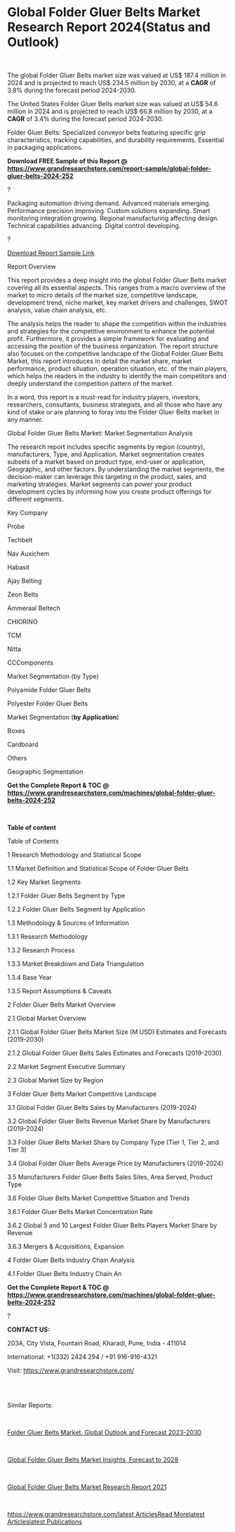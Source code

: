 <h1>Global Folder Gluer Belts Market Research Report 2024(Status and Outlook)</h1><br/><p>The global Folder Gluer Belts market size was valued at US$ 187.4 million in 2024 and is projected to reach US$ 234.5 million by 2030, at a <strong>CAGR</strong> of 3.8% during the forecast period 2024-2030.</p>
 
 
 
 <p>The United States Folder Gluer Belts market size was valued at US$ 54.6 million in 2024 and is projected to reach US$ 66.8 million by 2030, at a <strong>CAGR</strong> of 3.4% during the forecast period 2024-2030.</p>
 
 
 
 <p>Folder Gluer Belts: Specialized conveyor belts featuring specific grip characteristics, tracking capabilities, and durability requirements. Essential in packaging applications.</p>
 
 
 
 <div><b>Download FREE Sample of this Report @ <a href="https://www.grandresearchstore.com/report-sample/global-folder-gluer-belts-2024-252">https://www.grandresearchstore.com/report-sample/global-folder-gluer-belts-2024-252</a></b></div>
 
 
 
 <p>? </p>
 
 
 
 <p>Packaging automation driving demand. Advanced materials emerging. Performance precision improving. Custom solutions expanding. Smart monitoring integration growing. Regional manufacturing affecting design. Technical capabilities advancing. Digital control developing.</p>
 
 
 
 <p>? </p>
 
 
 
 <p><a href="https://www.grandresearchstore.com/mr-admin/report-sample/global-folder-gluer-belts-2024-252">Download Report Sample Link</a></p>
 
 
 
 <p>Report Overview</p>
 
 
 
 <p>This report provides a deep insight into the global Folder Gluer Belts market covering all its essential aspects. This ranges from a macro overview of the market to micro details of the market size, competitive landscape, development trend, niche market, key market drivers and challenges, SWOT analysis, value chain analysis, etc.</p>
 
 
 
 <p>The analysis helps the reader to shape the competition within the industries and strategies for the competitive environment to enhance the potential profit. Furthermore, it provides a simple framework for evaluating and accessing the position of the business organization. The report structure also focuses on the competitive landscape of the Global Folder Gluer Belts Market, this report introduces in detail the market share, market performance, product situation, operation situation, etc. of the main players, which helps the readers in the industry to identify the main competitors and deeply understand the competition pattern of the market.</p>
 
 
 
 <p>In a word, this report is a must-read for industry players, investors, researchers, consultants, business strategists, and all those who have any kind of stake or are planning to foray into the Folder Gluer Belts market in any manner.</p>
 
 
 
 <p>Global Folder Gluer Belts Market: Market Segmentation Analysis</p>
 
 
 
 <p>The research report includes specific segments by region (country), manufacturers, Type, and Application. Market segmentation creates subsets of a market based on product type, end-user or application, Geographic, and other factors. By understanding the market segments, the decision-maker can leverage this targeting in the product, sales, and marketing strategies. Market segments can power your product development cycles by informing how you create product offerings for different segments.</p>
 
 
 
 <p>Key Company</p>
 
 
 
 <p>Probe</p>
 
 
 
 <p>Techbelt</p>
 
 
 
 <p>Nav Auxichem</p>
 
 
 
 <p>Habasit</p>
 
 
 
 <p>Ajay Belting</p>
 
 
 
 <p>Zeon Belts</p>
 
 
 
 <p>Ammeraal Beltech</p>
 
 
 
 <p>CHIORINO</p>
 
 
 
 <p>TCM</p>
 
 
 
 <p>Nitta</p>
 
 
 
 <p>CCComponents</p>
 
 
 
 <p>Market Segmentation (by Type)</p>
 
 
 
 <p>Polyamide Folder Gluer Belts</p>
 
 
 
 <p>Polyester Folder Gluer Belts</p>
 
 
 
 <p>Market Segmentation (<strong>by Application</strong>)</p>
 
 
 
 <p>Boxes</p>
 
 
 
 <p>Cardboard</p>
 
 
 
 <p>Others</p>
 
 
 
 <p>Geographic Segmentation</p>
 
 
 
 <div><b>Get the Complete Report & TOC @ <a href="https://www.grandresearchstore.com/machines/global-folder-gluer-belts-2024-252">https://www.grandresearchstore.com/machines/global-folder-gluer-belts-2024-252</a></b></div>
 
 
 
 <p><br />
 
 <b>Table of content</b></p>
 
 
 
 <p>Table of Contents<br />
 
 1 Research Methodology and Statistical Scope<br />
 
 1.1 Market Definition and Statistical Scope of Folder Gluer Belts<br />
 
 1.2 Key Market Segments<br />
 
 1.2.1 Folder Gluer Belts Segment by Type<br />
 
 1.2.2 Folder Gluer Belts Segment by Application<br />
 
 1.3 Methodology & Sources of Information<br />
 
 1.3.1 Research Methodology<br />
 
 1.3.2 Research Process<br />
 
 1.3.3 Market Breakdown and Data Triangulation<br />
 
 1.3.4 Base Year<br />
 
 1.3.5 Report Assumptions & Caveats<br />
 
 2 Folder Gluer Belts Market Overview<br />
 
 2.1 Global Market Overview<br />
 
 2.1.1 Global Folder Gluer Belts Market Size (M USD) Estimates and Forecasts (2019-2030)<br />
 
 2.1.2 Global Folder Gluer Belts Sales Estimates and Forecasts (2019-2030)<br />
 
 2.2 Market Segment Executive Summary<br />
 
 2.3 Global Market Size by Region<br />
 
 3 Folder Gluer Belts Market Competitive Landscape<br />
 
 3.1 Global Folder Gluer Belts Sales by Manufacturers (2019-2024)<br />
 
 3.2 Global Folder Gluer Belts Revenue Market Share by Manufacturers (2019-2024)<br />
 
 3.3 Folder Gluer Belts Market Share by Company Type (Tier 1, Tier 2, and Tier 3)<br />
 
 3.4 Global Folder Gluer Belts Average Price by Manufacturers (2019-2024)<br />
 
 3.5 Manufacturers Folder Gluer Belts Sales Sites, Area Served, Product Type<br />
 
 3.6 Folder Gluer Belts Market Competitive Situation and Trends<br />
 
 3.6.1 Folder Gluer Belts Market Concentration Rate<br />
 
 3.6.2 Global 5 and 10 Largest Folder Gluer Belts Players Market Share by Revenue<br />
 
 3.6.3 Mergers & Acquisitions, Expansion<br />
 
 4 Folder Gluer Belts Industry Chain Analysis<br />
 
 4.1 Folder Gluer Belts Industry Chain An</p>
 
 
 
 <div><b>Get the Complete Report & TOC @ <a href="https://www.grandresearchstore.com/machines/global-folder-gluer-belts-2024-252">https://www.grandresearchstore.com/machines/global-folder-gluer-belts-2024-252</a></b></div>
 
 
 
 <p>? </p>
 
 
 
 <p><b>CONTACT US:</b><br />
 
 203A, City Vista, Fountain Road, Kharadi, Pune, India - 411014<br />
 
 International: +1(332) 2424 294 / +91 916-916-4321<br />
 
 Visit: <a href="https://www.grandresearchstore.com/">https://www.grandresearchstore.com/</a><br />
 
 <br />
 
 <br />
 
 Similar Reports:<br />
 
 <br />
 
 <a href="https://www.grandresearchstore.com/machines/global-folder-gluer-belts-forecast-2023-2030-913">Folder Gluer Belts Market, Global Outlook and Forecast 2023-2030</a><br />
 
 <br />
 
 <a href="https://www.grandresearchstore.com/machines/global-folder-gluer-belts-2028-119">Global Folder Gluer Belts Market Insights, Forecast to 2028</a><br />
 
 <br />
 
 <a href="https://www.grandresearchstore.com/manufacturing-and-construction/global-folder-gluer-belts-2021-396">Global Folder Gluer Belts Market Research Report 2021</a><br />
 
 <br />
 
 <a href="https://gyeongbokgung.com">https://www.grandresearchstore.com/</a><a href="https://hallyeomaritime.com">latest Articles</a><a href="https://jingwansa.com">Read More</a><a href="https://nguoiviet.jp/">latest Articles</a><a href="https://www.intelmarketresearch.com/">latest Publications</a></p>